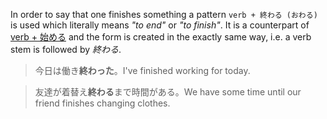 In order to say that one finishes something a pattern `verb + 終わる (おわる)` is used which literally means *"to end"* or *"to finish"*. It is a counterpart of [verb + 始める](65) and the form is created in the exactly same way, i.e. a verb stem is followed by *終わる*.
>今日は働き**終わった**。I've finished working for today.

>友達が着替え**終わる**まで時間がある。We have some time until our friend finishes changing clothes.